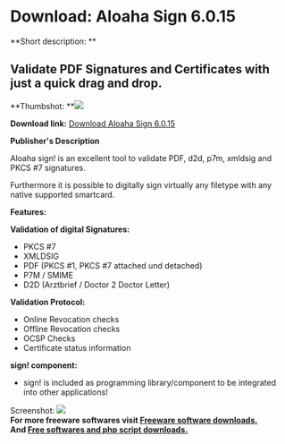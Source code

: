 # Download: Aloaha Sign 6.0.15

**Short description: **

## Validate PDF Signatures and Certificates with just a quick drag and drop.

  
**Thumbshot: **![](http://www.freewarefiles.com/screenshot/big_aloor358_md.gif)   
  
**Download link:** [Download Aloaha Sign 6.0.15](http://freesoftwares.boysofts.com/Aloaha-Sign_program_21278.html)  
  

**Publisher's Description**  
  

Aloaha sign! is an excellent tool to validate PDF, d2d, p7m, xmldsig and PKCS
#7 signatures.

Furthermore it is possible to digitally sign virtually any filetype with any
native supported smartcard.

**Features:**

**Validation of digital Signatures:**

  * PKCS #7 
  * XMLDSIG 
  * PDF (PKCS #1, PKCS #7 attached und detached) 
  * P7M / SMIME 
  * D2D (Arztbrief / Doctor 2 Doctor Letter) 

**Validation Protocol:**

  * Online Revocation checks 
  * Offline Revocation checks 
  * OCSP Checks 
  * Certificate status information 

**sign! component:**

  * sign! is included as programming library/component to be integrated into other applications! 

  
  
Screenshot: ![](http://www.freewarefiles.com/screenshot/big_aloor358.gif)  
**For more freeware softwares visit [Freeware software downloads.](http://freesoftwares.boysofts.com/)**   
**And [Free softwares and php script downloads.](http://www.boysofts.com/)**


